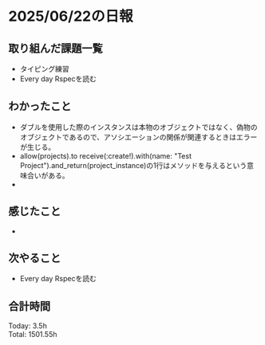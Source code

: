 # 2025/06/22の日報
## 取り組んだ課題一覧
* タイピング練習
* Every day Rspecを読む
## わかったこと 
* ダブルを使用した際のインスタンスは本物のオブジェクトではなく、偽物のオブジェクトであるので、アソシエーションの関係が関連するときはエラーが生じる。
* allow(projects).to receive(:create!).with(name: "Test Project").and_return(project_instance)の1行はメソッドを与えるという意味合いがある。
*     
## 感じたこと
* 
## 次やること
* Every day Rspecを読む
##  合計時間 
Today: 3.5h<br>
Total: 1501.55h
